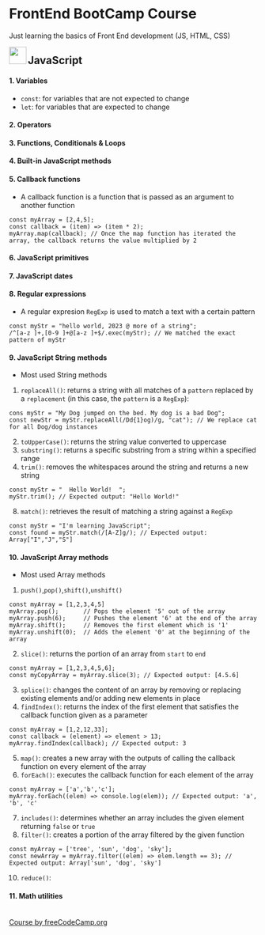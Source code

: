 # FrontEnd BootCamp Course
Just learning the basics of Front End development (JS, HTML, CSS)

<img align="left" width="35" height="35" src="https://upload.wikimedia.org/wikipedia/commons/6/6a/JavaScript-logo.png">

## JavaScript
#### 1. Variables
  - `const`: for variables that are not expected to change
  - `let`: for variables that are expected to change
#### 2. Operators
#### 3. Functions, Conditionals & Loops
#### 4. Built-in JavaScript methods
#### 5. Callback functions
  - A callback function is a function that is passed as an argument to another function
  ```
  const myArray = [2,4,5];
  const callback = (item) => (item * 2);
  myArray.map(callback); // Once the map function has iterated the array, the callback returns the value multiplied by 2
  ```
#### 6. JavaScript primitives
#### 7. JavaScript dates
#### 8. Regular expressions
  - A regular expresion `RegExp` is used to match a text with a certain pattern
  ```
  const myStr = "hello world, 2023 @ more of a string";
  /^[a-z ]+,[0-9 ]+@[a-z ]+$/.exec(myStr); // We matched the exact pattern of myStr
  ```
#### 9. JavaScript String methods
  - Most used String methods
  1) `replaceAll()`: returns a string with all matches of a `pattern` replaced by a `replacement` (in this case, the `pattern` is a `RegExp`):
  ```
  cons myStr = "My Dog jumped on the bed. My dog is a bad Dog";
  const newStr = myStr.replaceAll(/Dd{1}og)/g, "cat"); // We replace cat for all Dog/dog instances
  ```
  2) `toUpperCase()`: returns the string value converted to uppercase
  4) `substring()`: returns a specific substring from a string within a specified range
  6) `trim()`: removes the whitespaces around the string and returns a new string
  ```
  const myStr = "  Hello World!  ";
  myStr.trim(); // Expected output: "Hello World!"
  ```
  8) `match()`: retrieves the result of matching a string against a `RegExp`
  ```
  const myStr = "I'm learning JavaScript";
  const found = myStr.match(/[A-Z]g/); // Expected output: Array["I","J","S"]
  ```
#### 10. JavaScript Array methods
  - Most used Array methods
  1) `push()`,`pop()`,`shift()`,`unshift()`
  ```
  const myArray = [1,2,3,4,5]
  myArray.pop();       // Pops the element '5' out of the array
  myArray.push(6);     // Pushes the element '6' at the end of the array
  myArray.shift();     // Removes the first element which is '1'
  myArray.unshift(0);  // Adds the element '0' at the beginning of the array
  ```
  2) `slice()`: returns the portion of an array from `start` to `end`
  ```
  const myArray = [1,2,3,4,5,6];
  const myCopyArray = myArray.slice(3); // Expected output: [4.5.6]
  ```
  3) `splice()`: changes the content of an array by removing or replacing existing elements and/or adding new elements in place
  4) `findIndex()`: returns the index of the first element that satisfies the callback function given as a parameter
  ```
  const myArray = [1,2,12,33];
  const callback = (element) => element > 13;
  myArray.findIndex(callback); // Expected output: 3
  ```
  5) `map()`: creates a new array with the outputs of calling the callback function on every element of the array
  6) `forEach()`: executes the callback function for each element of the array
  ```
  const myArray = ['a','b','c'];
  myArray.forEach((elem) => console.log(elem)); // Expected output: 'a', 'b', 'c'
  ```
  7) `includes()`: determines whether an array includes the given element returning `false` or `true`
  8) `filter()`: creates a portion of the array filtered by the given function
  ```
  const myArray = ['tree', 'sun', 'dog', 'sky'];
  const newArray = myArray.filter((elem) => elem.length == 3); // Expected output: Array['sun', 'dog', 'sky']
  ```
  10) `reduce()`: 
#### 11. Math utilities

<br>[Course by freeCodeCamp.org](https://youtu.be/zJSY8tbf_ys) 
